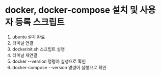 # docker, docker-compose 설치 및 사용자 등록 스크립트

1. ubuntu 설치 완료 
2. 터미널 연결
3. dockerinit.sh 스크립트 실행
4. 터미널 재연결
5. docker --version 명령어 실행으로 확인
6. docker-compose --version 명령어 실행으로 확인